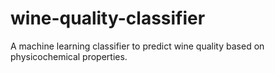 # wine-quality-classifier
A machine learning classifier to predict wine quality based on physicochemical properties.
